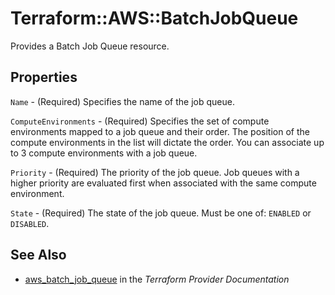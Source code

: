 # Terraform::AWS::BatchJobQueue

Provides a Batch Job Queue resource.

## Properties

`Name` - (Required) Specifies the name of the job queue.

`ComputeEnvironments` - (Required) Specifies the set of compute environments mapped to a job queue and their order.  The position of the compute environments in the list will dictate the order. You can associate up to 3 compute environments with a job queue.

`Priority` - (Required) The priority of the job queue. Job queues with a higher priority are evaluated first when associated with the same compute environment.

`State` - (Required) The state of the job queue. Must be one of: `ENABLED` or `DISABLED`.


## See Also

* [aws_batch_job_queue](https://www.terraform.io/docs/providers/aws/r/batch_job_queue.html) in the _Terraform Provider Documentation_